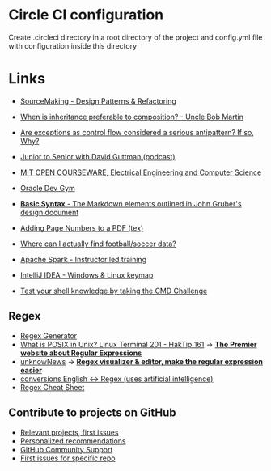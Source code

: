 # Circle CI configuration
Create .circleci directory in a root directory of the project and config.yml file with configuration inside this directory

# Links
- [SourceMaking - Design Patterns & Refactoring](https://sourcemaking.com/)
- [When is inheritance preferable to composition? - Uncle Bob Martin](https://twitter.com/unclebobmartin/status/1308029540871045120)
- [Are exceptions as control flow considered a serious antipattern? If so, Why?](https://softwareengineering.stackexchange.com/questions/189222/are-exceptions-as-control-flow-considered-a-serious-antipattern-if-so-why)
  
- [Junior to Senior with David Guttman (podcast)](https://juniortosenior.io/)

- [MIT OPEN COURSEWARE, Electrical Engineering and Computer Science](https://ocw.mit.edu/courses/electrical-engineering-and-computer-science/)
- [Oracle Dev Gym](https://devgym.oracle.com/pls/apex/f?p=10001:20011::::20011::)

- [**Basic Syntax** - The Markdown elements outlined in John Gruber's design document](https://www.markdownguide.org/basic-syntax/)

- [Adding Page Numbers to a PDF (tex)](https://forums.linuxmint.com/viewtopic.php?p=1201936#p1201936)

- [Where can I actually find football/soccer data?](https://github.com/jokecamp/jokecamp.com/blob/master/_posts/2014-03-08-guide-to-football-and-soccer-data-and-apis.markdown)

- [Apache Spark - Instructor led training](https://academy.databricks.com/instructor-led-training/DB095)

- [IntelliJ IDEA - Windows & Linux keymap](https://resources.jetbrains.com/storage/products/intellij-idea/docs/IntelliJIDEA_ReferenceCard.pdf)

- [Test your shell knowledge by taking the CMD Challenge](https://cmdchallenge.com/)

## Regex
- [Regex Generator](https://regex.help/)
- [What is POSIX in Unix? Linux Terminal 201 - HakTip 161](https://youtu.be/U0GbJtnfqSM?t=170) → [**The Premier website about Regular Expressions**](https://www.regular-expressions.info/) 
- [unknowNews](https://news.mrugalski.pl/) → [**Regex visualizer & editor, make the regular expression easier**](https://regex-vis.com/?r=%5E%28%28%5BuU%5Dnknow%29%5B+%5D%3F%28%5BnN%5Dews%7Cnewsletter%29%29%24)
- [conversions English <-> Regex (uses artificial intelligence)](https://www.autoregex.xyz/)
- [Regex Cheat Sheet](https://twitter.com/GuidesJava/status/1562060098695860226?t=e6AhYN9rCPOf_TTvW67OFg&s=19)

## Contribute to projects on GitHub
- [Relevant projects, first issues](https://github.com/topics/<TOPIC>)
- [Personalized recommendations](https://github.com/explore)
- [GitHub Community Support](https://github.community/)
- [First issues for specific repo](github.com/<owner>/<repository>/contribute)